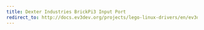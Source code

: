 ```yaml
---
title: Dexter Industries BrickPi3 Input Port
redirect_to: http://docs.ev3dev.org/projects/lego-linux-drivers/en/ev3dev-jessie/brickpi3.html#input-ports
---
```

